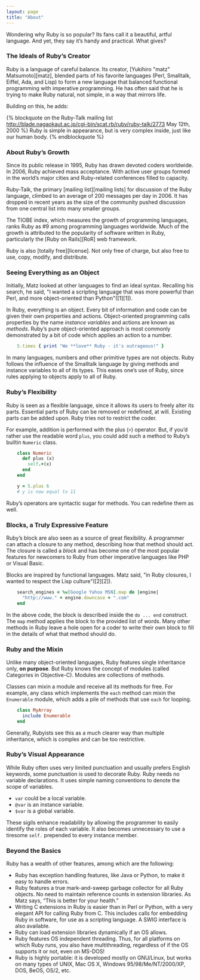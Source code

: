```yaml
---
layout: page
title: "About"
---
```

Wondering why Ruby is so popular? Its fans call it a beautiful, artful
language. And yet, they say it’s handy and practical. What gives?

### The Ideals of Ruby’s Creator

Ruby is a language of careful balance. Its creator, [Yukihiro "matz" Matsumoto][matz], blended parts of his favorite languages (Perl, Smalltalk, Eiffel, Ada, and Lisp) to form a new language that balanced functional programming with imperative programming. He has often said that he is trying to make Ruby natural, not simple, in a way that mirrors life.

Building on this, he adds:

{% blockquote on the Ruby-Talk mailing list http://blade.nagaokaut.ac.jp/cgi-bin/scat.rb/ruby/ruby-talk/2773 May 12th, 2000 %}
Ruby is simple in appearance, but is very complex inside, just like our human body.
{% endblockquote %}

### About Ruby’s Growth

Since its public release in 1995, Ruby has drawn devoted coders
worldwide. In 2006, Ruby achieved mass acceptance. With active user
groups formed in the world’s major cities and Ruby-related conferences
filled to capacity.

Ruby-Talk, the primary [mailing list][mailing lists] for discussion of the Ruby
language, climbed to an average of 200 messages per day in 2006. It has
dropped in recent years as the size of the community pushed discussion
from one central list into many smaller groups.

The TIOBE index, which measures the growth of programming languages,
ranks Ruby as #9 among programming languages worldwide. Much of the
growth is attributed to the popularity of software written in Ruby,
particularly the [Ruby on Rails][RoR] web framework.

Ruby is also [totally free][license]. Not only free of charge, but also free to
use, copy, modify, and distribute.

### Seeing Everything as an Object

Initially, Matz looked at other languages to find an ideal syntax.
Recalling his search, he said, "I wanted a scripting language that was
more powerful than Perl, and more object-oriented than Python"([1][1]).

In Ruby, everything is an object. Every bit of information and code can
be given their own properties and actions. Object-oriented programming
calls properties by the name *instance variables* and actions are known
as *methods*. Ruby’s pure object-oriented approach is most commonly
demonstrated by a bit of code which applies an action to a number.

``` ruby
    5.times { print "We **love** Ruby - it's outrageous!" }
```

In many languages, numbers and other primitive types are not objects.
Ruby follows the influence of the Smalltalk language by giving methods
and instance variables to all of its types. This eases one’s use of
Ruby, since rules applying to objects apply to all of Ruby.

### Ruby’s Flexibility

Ruby is seen as a flexible language, since it allows its users to freely
alter its parts. Essential parts of Ruby can be removed or redefined, at
will. Existing parts can be added upon. Ruby tries not to restrict the
coder.

For example, addition is performed with the plus (`+`) operator. But, if
you’d rather use the readable word `plus`, you could add such a method
to Ruby’s builtin `Numeric` class.

``` ruby
    class Numeric
      def plus (x)
        self.+(x)
      end
    end

    y = 5.plus 6
    # y is now equal to 11
```

Ruby’s operators are syntactic sugar for methods. You can redefine them
as well.

### Blocks, a Truly Expressive Feature

Ruby’s block are also seen as a source of great flexibility. A
programmer can attach a closure to any method, describing how that
method should act. The closure is called a *block* and has become one of
the most popular features for newcomers to Ruby from other imperative
languages like PHP or Visual Basic.

Blocks are inspired by functional languages. Matz said, "in Ruby
closures, I wanted to respect the Lisp culture"([2][2]).

``` ruby
    search_engines = %w[Google Yahoo MSN].map do |engine|
      "http://www." + engine.downcase + ".com"
    end
```

In the above code, the block is described inside the `do ... end`
construct. The `map` method applies the block to the provided list of
words. Many other methods in Ruby leave a hole open for a coder to write
their own block to fill in the details of what that method should do.

### Ruby and the Mixin

Unlike many object-oriented languages, Ruby features single inheritance
only, **on purpose**. But Ruby knows the concept of modules (called Categories in Objective-C). Modules are
collections of methods.

Classes can mixin a module and receive all its methods for free. For
example, any class which implements the `each` method can mixin the
`Enumerable` module, which adds a pile of methods that use `each` for
looping.

``` ruby
    class MyArray
      include Enumerable
    end
```

Generally, Rubyists see this as a much clearer way than multiple
inheritance, which is complex and can be too restrictive.

### Ruby’s Visual Appearance

While Ruby often uses very limited punctuation and usually prefers
English keywords, some punctuation is used to decorate Ruby.  Ruby needs no variable declarations. It uses simple naming conventions
to denote the scope of variables.

- `var` could be a local variable.
- `@var` is an instance variable.
- `$var` is a global variable.

These sigils enhance readability by allowing the programmer to easily
identify the roles of each variable. It also becomes unnecessary to use
a tiresome `self.` prepended to every instance member.

### Beyond the Basics

Ruby has a wealth of other features, among which are the following:

* Ruby has exception handling features, like Java or Python, to make it
easy to handle errors.
* Ruby features a true mark-and-sweep garbage collector for all Ruby objects. No need to maintain reference counts in extension libraries. As Matz says, “This is better for your health.”
* Writing C extensions in Ruby is easier than in Perl or Python, with a
very elegant API for calling Ruby from C. This includes calls for embedding Ruby in
software, for use as a scripting language. A SWIG interface is also available.
* Ruby can load extension libraries dynamically if an OS allows.
* Ruby features OS independent threading. Thus, for all platforms on
which Ruby runs, you also have multithreading, regardless of if the OS supports it
or not, even on MS-DOS!
* Ruby is highly portable: it is developed mostly on GNU/Linux, but
works on many types of UNIX, Mac OS X, Windows 95/98/Me/NT/2000/XP, DOS, BeOS, OS/2,
etc.
